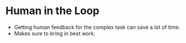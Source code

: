 # Human in the Loop

- Getting human feedback for the complex task can save a lot of time.
- Makes sure to bring in best work.

